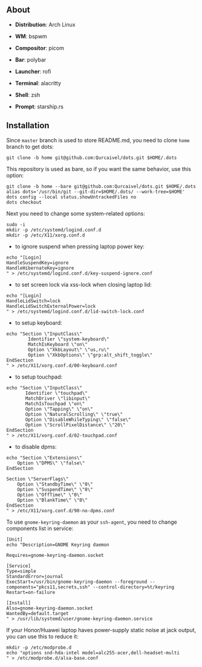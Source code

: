 ## About

- **Distribution**: Arch Linux

- **WM**: bspwm

- **Compositor**: picom

- **Bar**: polybar

- **Launcher**: rofi

- **Terminal**: alacritty

- **Shell**: zsh

- **Prompt**: starship.rs

## Installation

Since `master` branch is used to store README.md, you need to clone `home` branch to get dots:
```
git clone -b home git@github.com:Qurcaivel/dots.git $HOME/.dots
```
This repository is used as bare, so if you want the same behavior, use this option:
```
git clone -b home --bare git@github.com:Qurcaivel/dots.git $HOME/.dots
alias dots='/usr/bin/git --git-dir=$HOME/.dots/ --work-tree=$HOME'
dots config --local status.showUntrackedFiles no
dots checkout
```
Next you need to change some system-related options:
```
sudo -i
mkdir -p /etc/systemd/logind.conf.d
mkdir -p /etc/X11/xorg.conf.d
```
- to ignore suspend when pressing laptop power key:
```
echo "[Login]
HandleSuspendKey=ignore
HandleHibernateKey=ignore
" > /etc/systemd/logind.conf.d/key-suspend-ignore.conf
```
- to set screen lock via xss-lock when closing laptop lid:
```
echo "[Login]
HandleLidSwitch=lock
HandleLidSwitchExternalPower=lock
" > /etc/systemd/logind.conf.d/lid-switch-lock.conf
```
- to setup keyboard:
```
echo "Section \"InputClass\"
        Identifier \"system-keyboard\"
        MatchIsKeyboard \"on\"
        Option \"XkbLayout\" \"us,ru\"
        Option \"XkbOptions\" \"grp:alt_shift_toggle\"
EndSection
" > /etc/X11/xorg.conf.d/00-keyboard.conf
```
- to setup touchpad:
```
echo "Section \"InputClass\"
       Identifier \"touchpad\"
       MatchDriver \"libinput\"
       MatchIsTouchpad \"on\"
       Option \"Tapping\" \"on\"
       Option \"NaturalScrolling\" \"true\"
       Option \"DisableWhileTyping\" \"false\"
       Option \"ScrollPixelDistance\" \"20\"
EndSection
" > /etc/X11/xorg.conf.d/02-touchpad.conf
```
- to disable dpms:
```
echo "Section \"Extensions\"
    Option \"DPMS\" \"false\"
EndSection

Section \"ServerFlags\"
    Option \"StandbyTime\" \"0\"
    Option \"SuspendTime\" \"0\"
    Option \"OffTime\" \"0\"
    Option \"BlankTime\" \"0\"
EndSection
" > /etc/X11/xorg.conf.d/90-no-dpms.conf
```

To use `gnome-keyring-daemon` as your `ssh-agent`, you need to change components list in service:
```
[Unit]
echo "Description=GNOME Keyring daemon

Requires=gnome-keyring-daemon.socket

[Service]
Type=simple
StandardError=journal
ExecStart=/usr/bin/gnome-keyring-daemon --foreground --components="pkcs11,secrets,ssh" --control-directory=%t/keyring
Restart=on-failure

[Install]
Also=gnome-keyring-daemon.socket
WantedBy=default.target
" > /usr/lib/systemd/user/gnome-keyring-daemon.service
```

If your Honor/Huawei laptop haves power-supply static noise at jack output, you can use this to reduce it:
```
mkdir -p /etc/modprobe.d
echo "options snd-hda-intel model=alc255-acer,dell-headset-multi
" > /etc/modprobe.d/alsa-base.conf
```
